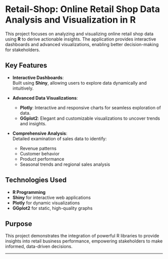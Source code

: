 # Retail-Shop: Online Retail Shop Data Analysis and Visualization in R

This project focuses on analyzing and visualizing online retail shop data using **R** to derive actionable insights. The application provides interactive dashboards and advanced visualizations, enabling better decision-making for stakeholders.

## Key Features

- **Interactive Dashboards**:  
  Built using **Shiny**, allowing users to explore data dynamically and intuitively.
  
- **Advanced Data Visualizations**:  
  - **Plotly**: Interactive and responsive charts for seamless exploration of data.  
  - **GGplot2**: Elegant and customizable visualizations to uncover trends and insights.
  
- **Comprehensive Analysis**:  
  Detailed examination of sales data to identify:  
  - Revenue patterns  
  - Customer behavior  
  - Product performance  
  - Seasonal trends and regional sales analysis  

## Technologies Used
- **R Programming**
- **Shiny** for interactive web applications
- **Plotly** for dynamic visualizations
- **GGplot2** for static, high-quality graphs

## Purpose
This project demonstrates the integration of powerful R libraries to provide insights into retail business performance, empowering stakeholders to make informed, data-driven decisions.

---
